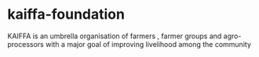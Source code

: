 # kaiffa-foundation
KAIFFA is an umbrella organisation of farmers , farmer groups and agro-processors with a major goal of improving livelihood among the community
